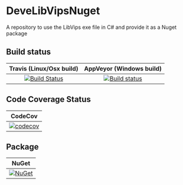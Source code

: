 # DeveLibVipsNuget
A repository to use the LibVips exe file in C# and provide it as a Nuget package

## Build status

| Travis (Linux/Osx build) | AppVeyor (Windows build) |
|:------------------------:|:------------------------:|
| [![Build Status](https://travis-ci.org/devedse/DeveLibVipsNuget.svg?branch=master)](https://travis-ci.org/devedse/DeveLibVipsNuget) | [![Build status](https://ci.appveyor.com/api/projects/status/2kfmf49aq7dl3jhl?svg=true)](https://ci.appveyor.com/project/devedse/develibvipsnuget) |

## Code Coverage Status

| CodeCov |
|:-------:|
| [![codecov](https://codecov.io/gh/devedse/DeveLibVipsNuget/branch/master/graph/badge.svg)](https://codecov.io/gh/devedse/DeveLibVipsNuget) |

## Package

| NuGet |
|:-----:|
| [![NuGet](https://img.shields.io/nuget/v/DeveLibVipsNuget.svg)](https://www.nuget.org/packages/DeveLibVipsNuget/) |